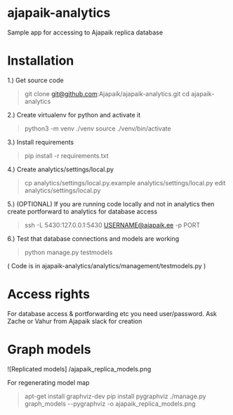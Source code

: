 # ajapaik-analytics
Sample app for accessing to Ajapaik replica database

# Installation

1.) Get source code
> git clone git@github.com:Ajapaik/ajapaik-analytics.git
> cd ajapaik-analytics

2.) Create virtualenv for python and activate it
> python3 -m venv ./venv
> source ./venv/bin/activate

3.) Install requirements
> pip install -r requirements.txt

4.) Create analytics/settings/local.py 
> cp analytics/settings/local.py.example analytics/settings/local.py
> edit analytics/settings/local.py

5.) (OPTIONAL) If you are running code locally and not in analytics then create portforward to analytics for database access
> ssh -L 5430:127.0.0.1:5430 USERNAME@ajapaik.ee -p PORT

6.) Test that database connections and models are working
> python manage.py testmodels

( Code is in ajapaik-analytics/analytics/management/testmodels.py )

# Access rights
For database access & portforwarding etc you need user/password. Ask Zache or Vahur from Ajapaik slack for creation

# Graph models
![Replicated models] /ajapaik_replica_models.png

For regenerating model map

> apt-get install graphviz-dev
> pip install pygraphviz
> ./manage.py graph_models --pygraphviz -o ajapaik_replica_models.png
